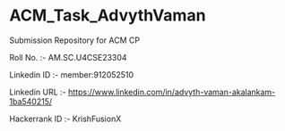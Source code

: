 # ACM_Task_AdvythVaman
Submission Repository for ACM CP  

Roll No. :- AM.SC.U4CSE23304 

Linkedin ID :- member:912052510 

Linkedin URL :- https://www.linkedin.com/in/advyth-vaman-akalankam-1ba540215/

Hackerrank ID :- KrishFusionX 
